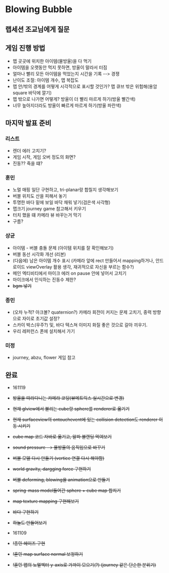 # Blowing Bubble

## 랩세션 조교님에게 질문

## 게임 진행 방법
* 맵 곳곳에 위치한 아이템(물방울)을 다 먹기
* 아이템을 오랫동안 먹지 못하면, 방울이 말라서 터짐
* 얼마나 빨리 모든 아이템을 먹었는지 시간을 기록 --> 경쟁
* 난이도 조절: 아이템 개수, 맵 복잡도
* 맵 안/밖의 경계를 어떻게 시각적으로 표시할 것인가? 맵 큐브 밖은 위험해(용암 square 바닥에 깔기)
* 맵 밖으로 나가면 어떻게? 방울이 더 빨리 마르게 하기(방울 빨간색)
* 너무 높아지더라도 방울이 빠르게 마르게 하기(방울 파란색)

## 마지막 발표 준비

### 리스트
* 렌더 에러 고치기?
* 게임 시작, 게임 오버 정도의 화면? 
* 진동?? 죽을 떄?

### 훈민 
* 노멀 매핑 일단 구현하고, tri-planar랑 합칠지 생각해보기
* 버블 위치도 산을 피해서 놓기
* 투명한 바다 밑에 보일 바닥 채워 넣기(검은색 사각형)
* 맵크기 journey game 참고해서 키우기
* 터치 했을 떄 카메라 뷰 바꾸는거 막기
* 구름?

### 상균
* 아이템 - 버블 충돌 문제 (아이템 위치를 잘 확인해보기)
* 버블 동선 시각화 개선 (리본)
* (다음에) 남은 아이템 개수 표시 (카메라 앞에 rect 만들어서 mapping하거나, 안드로이드 viewOverlay 활용 생각, 재귀적으로 자신을 부르는 함수?)
* 메인 엑티비티에서 마이크 에러 on pause 안에 넣어서 고치기
* 마이크에서 인식하는 진동수 제한?
* ~~bgm 넣기~~

### 종민
* (오차 누적? 아크볼? quaternion?) 카메라 회전이 커지는 문제 고치기, 중력 방향으로 자이로 초기값 설정? 
* 스카이 박스(우주?) 및, 바다 텍스쳐 이미지 화질 좋은 것으로 갈아 끼우기.
* 우리 레퍼런스 폰에 설치해서 가기  


### 미정
* journey, abzu, flower 게임 참고

## 완료
* 161119
* ~~방울을 따라다니는 카메라 코딩(뷰메트릭스 실시간으로 변경)~~
* ~~현재 glview에서 불리는 cube랑 sphere를 renderer로 옮기기~~
* ~~현재 surfaceview의 ontouchevent에 있는 collision detection도 renderer 이동 시키기~~
* ~~cube map 코드 자바로 옮기고, 알파 블랜딩 먹여보기~~
* ~~sound pressure --> 물방울의 움직임으로 바꾸기~~
* ~~버블 모델 다시 만들기 (vertice 연결 다시 해야함)~~
* ~~world gravity, dargging force 구현하기~~
* ~~버블 deforming, blowing을 animation으로 만들기~~
* ~~spring-mass model들어간 sphere + cube map 합치기~~ 
* ~~map texture mapping 구현해보기~~
* ~~바다 구현하기~~
* ~~하늘도 만들어보기~~

* 161109
* ~~!종민 헤이즈 구현~~ 
* ~~!훈민 map surface normal 보정하기~~
* ~~!훈민 맵의 노멀벡터 y-axis로 가까이 모으기(?) (journey 같은 단순한 분위기)~~
